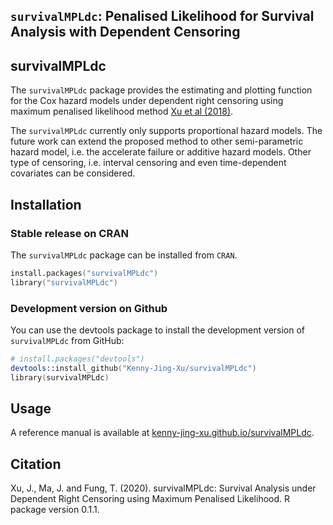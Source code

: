 ## `survivalMPLdc`: Penalised Likelihood for Survival Analysis with Dependent Censoring

## survivalMPLdc
The `survivalMPLdc` package provides the estimating and plotting function for the Cox hazard models under dependent right censoring using maximum penalised likelihood method [Xu et al (2018)](https://onlinelibrary.wiley.com/doi/abs/10.1002/sim.7651).

The `survivalMPLdc` currently only supports proportional hazard models. The future work can extend the proposed method to other semi-parametric hazard model, i.e. the accelerate failure or additive hazard models. Other type of censoring, i.e. interval censoring and even time-dependent covariates can be considered. 

## Installation

### Stable release on CRAN

The `survivalMPLdc` package can be installed from `CRAN`.

```s
install.packages("survivalMPLdc")
library("survivalMPLdc")
```

### Development version on Github

You can use the devtools package to install the development version of `survivalMPLdc` from GitHub:
```s
# install.packages("devtools")
devtools::install_github("Kenny-Jing-Xu/survivalMPLdc")
library(survivalMPLdc)
```

## Usage
A reference manual is available at [kenny-jing-xu.github.io/survivalMPLdc](https://kenny-jing-xu.github.io/survivalMPLdc/).

## Citation
Xu, J., Ma, J. and Fung, T. (2020). survivalMPLdc: Survival Analysis under Dependent Right Censoring using Maximum Penalised Likelihood. R package version 0.1.1.
